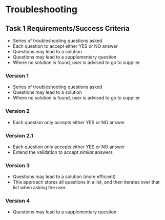 # Troubleshooting

## Task 1 Requirements/Success Criteria

* Series of troubleshooting questions asked
* Each question to accept either YES or NO answer
* Questions may lead to a solution
* Questions may lead to a supplementary question
* Where no solution is found, user is advised to go to supplier

### Version 1
* Series of troubleshooting questions asked
* Questions may lead to a solution
* Where no solution is found, user is advised to go to supplier

### Version 2
* Each question only accepts either YES or NO answer

### Version 2.1
* Each question only accepts either YES or NO answer
 * Extend the validation to accept *similar* answers

### Version 3
* Questions may lead to a solution (more efficient)
 * This approach stores all questions in a list, and then iterates over that list when asking the user.
 
### Version 4
* Questions may lead to a supplementary question